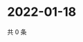 # 2022-01-18

共 0 条

<!-- BEGIN WEIBO -->
<!-- 最后更新时间 Tue Jan 18 2022 17:00:53 GMT+0800 (China Standard Time) -->

<!-- END WEIBO -->
